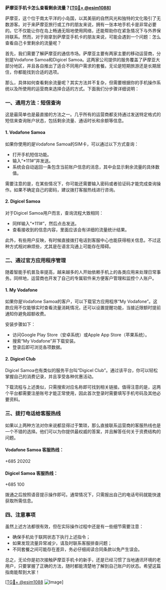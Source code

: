 **萨摩亚手机卡怎么查看剩余流量？[[TG💪+ @esim1088](https://t.me/s/esim1088)]**

萨摩亚，这个位于南太平洋的小岛国，以其美丽的自然风光和独特的文化吸引了无数游客。对于来萨摩亚旅行或工作的朋友来说，拥有一张本地手机卡是非常必要的。它不仅能让你在岛上畅通无阻地使用网络，还能帮助你在紧急情况下与外界保持联系。然而，对于刚拿到萨摩亚手机卡的朋友来说，可能会遇到一个问题：怎么查看自己卡里剩余的流量呢？

首先，我们需要了解萨摩亚的通信市场。萨摩亚主要有两家主要的移动运营商，分别是Vodafone Samoa和Digicel Samoa。这两家公司提供的服务覆盖了萨摩亚大部分地区，并且各自推出了适合不同用户需求的套餐。无论是短期旅游还是长期居住，你都能找到合适的选项。

那么，具体如何查看剩余流量呢？其实方法并不复杂，但需要根据你的手机操作系统以及所使用的运营商来选择合适的方式。下面我们分步骤详细说明：

### **一、通用方法：短信查询**

这是最简单也是最直接的方法之一。几乎所有的运营商都支持通过发送特定格式的短信来查询账户状态，包括剩余流量、通话时长和余额等信息。

#### **1. Vodafone Samoa**
如果你使用的是Vodafone Samoa的SIM卡，可以通过以下方式查询：
- 打开手机短信功能。
- 输入“*111#”并发送。
- 系统会自动返回一条包含当前账户信息的消息，其中会显示剩余流量的具体数值。

需要注意的是，在某些情况下，你可能还需要输入密码或者验证码才能完成查询操作。如果不确定自己的密码，建议拨打客服热线进行咨询。

#### **2. Digicel Samoa**
对于Digicel Samoa用户而言，查询流程大致相同：
- 同样输入“*111#”，然后点击发送。
- 查看接收到的信息内容，里面应该会有详细的流量统计结果。

此外，有些用户反映，有时候直接拨打电话到客服中心也能获得相关信息。不过这种方式相对麻烦些，尤其是在语言沟通上可能存在障碍。

### **二、通过官方应用程序管理**

随着智能手机普及率提高，越来越多的人开始依赖手机上的各类应用来处理日常事务。同样地，运营商也开发了自己的专属软件来方便客户管理和监控个人账户。

#### **1. My Vodafone**
如果你是Vodafone Samoa的客户，可以下载官方应用程序“My Vodafone”。这款应用不仅能够实时查看流量消耗情况，还可以设置提醒功能，当接近限额时提前通知你避免超额收费。

安装步骤如下：
- 访问Google Play Store（安卓系统）或Apple App Store（苹果系统）。
- 搜索“My Vodafone”并下载安装。
- 登录后即可浏览各项数据。

#### **2. Digicel Club**
Digicel Samoa也有类似的服务平台叫“Digicel Club”。通过该平台，你可以轻松掌握自己的消费记录，并且享受各种优惠活动。

下载流程与上述类似，只需搜索对应名称即可找到相关链接。值得注意的是，这两个平台都需要注册账号才能正常使用，因此首次登录时需要填写手机号码及其他必要资料。

### **三、拨打电话给客服热线**

如果以上两种方法对你来说都显得过于繁琐，那么直接联系运营商的客服热线也是一个不错的选择。他们可以为你提供最权威的答案，并且解答任何关于资费结构的问题。

#### **Vodafone Samoa 客服热线：**  
+685 20202

#### **Digicel Samoa 客服热线：**  
+685 100

拨通之后按照语音提示操作即可。通常情况下，只需报出自己的电话号码就能快速获取所需信息。

### **四、注意事项**

虽然上述方法都很有效，但在实际操作过程中还是有一些细节需要注意：
- 确保手机处于联网状态下执行上述指令；
- 如果发现流量异常减少，请及时联系客服排查问题；
- 不同套餐之间可能存在差异，务必仔细阅读合同条款以免产生误会。

总之，无论你是初次接触萨摩亚手机卡的新手，还是已经习惯了当地通讯环境的老用户，只要掌握了正确的方法，随时都能清楚地了解到自己账户的状态。希望这篇指南能帮到大家！

[[TG💪+ @esim1088](https://t.me/s/esim1088) ![Image](https://i.postimg.cc/4NQfJmqS/Snipaste-2025-05-13-00-14-12.png)]